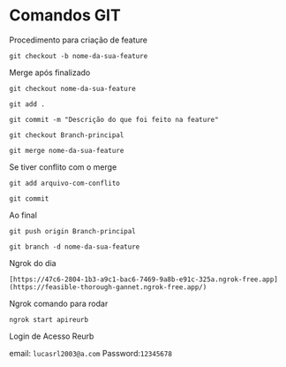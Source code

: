 # Comandos GIT

Procedimento para criação de feature 
```
git checkout -b nome-da-sua-feature
```
Merge após finalizado
```
git checkout nome-da-sua-feature
```
```
git add .
```
```
git commit -m "Descrição do que foi feito na feature"
```
```
git checkout Branch-principal
```
```
git merge nome-da-sua-feature
```

Se tiver conflito com o merge
```
git add arquivo-com-conflito
```
```
git commit
```
Ao final 
```
git push origin Branch-principal
```
```
git branch -d nome-da-sua-feature
```
Ngrok do dia
```
[https://47c6-2804-1b3-a9c1-bac6-7469-9a8b-e91c-325a.ngrok-free.app](https://feasible-thorough-gannet.ngrok-free.app/)
```
Ngrok comando para rodar
```
ngrok start apireurb
```
Login de Acesso Reurb

email: ```lucasrl2003@a.com```
Password:```12345678```
